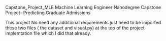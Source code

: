 Capstone_Project_MLE
Machine Learning Engineer Nanodegree 
Capstone Project- Predicting Graduate Admissions

This project No need any additional requirements just need to be imported these two files ( the dataset and visual.py) at the top of the project implemtation file which I did that already.
